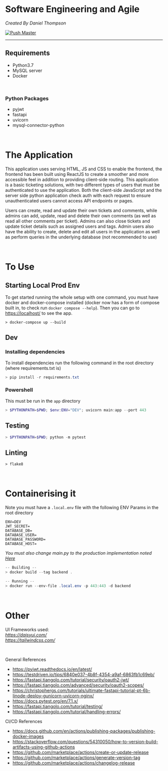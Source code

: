 
# Software Engineering and Agile


*Created By Daniel Thompson*

[![Push Master](https://github.com/danielth-uk/QAC020X328K/actions/workflows/push_master.yaml/badge.svg?branch=master)](https://github.com/danielth-uk/QAC020X328K/actions/workflows/push_master.yaml)

<hr/>


## Requirements

- Python3.7
- MySQL server
- Docker

<br />

### Python Packages 
- pyjwt
- fastapi
- uvicorn
- mysql-connector-python

<br />

# The Application


This application uses serving HTML, JS and CSS to enable the frontend, the frontend has been built using ReactJS to create a smoother and more accessible feel in addition to providing client-side routing. This application is a basic ticketing solutions, with two different types of users that must be authenticated to use the application. Both the client-side JavaScript and the server side python application check auth with each request to ensure unauthenticated users cannot access API endpoints or pages.

Users can create, read and update their own tickets and comments, while admins can add, update, read and delete their own comments (as well as read all other comments per ticket). Admins can also close tickets and update ticket details such as assigned users and tags. Admin users also have the ability to create, delete and edit all users in the application as well as perform queries in the underlying database (not recommended to use)


<br />

# To Use 

## Starting Local Prod Env

To get started running the whole setup with one command, you must have docker and docker-compose installed (docker now has a form of compose built in, to check run `docker compose --help`). Then you can go to [https://localhost/](https://localhost/) to see the app.

```
> docker-compose up --build
```


## Dev

### Installing dependencies

To install dependencies run the following command in the root directory (where requirements.txt is)

```powershell
> pip install -r requirements.txt
```


### Powershell

This must be run in the `app` directory
``` powershell
> $PYTHONPATH=$PWD; $env:ENV="DEV"; uvicorn main:app --port 443
```

## Testing

``` powershell
> $PYTHONPATH=$PWD; python -m pytest
```

## Linting
```
> flake8
```

<br />

# Containerising it

Note you must have a `.local.env` file with the following ENV Params in the root directory

```ENV
ENV=DEV
JWT_SECRET=
DATABASE_DB=
DATABASE_USER=
DATABASE_PASSWORD=
DATABASE_HOST=
```

*You must also change main.py to the production implementation noted [Here](#dev)*

``` powershell
-- Building --
> docker build --tag backend .

-- Running --
> docker run --env-file .local.env -p 443:443 -d backend
```

<br />

# Other
UI Frameworks used:
<br />
*https://daisyui.com/*  
*https://tailwindcss.com/*

<br />

General References
* https://pyjwt.readthedocs.io/en/latest/
* https://testdriven.io/tips/6840e037-4b8f-4354-a9af-6863fb1c69eb/
* https://fastapi.tiangolo.com/tutorial/security/oauth2-jwt/
* https://fastapi.tiangolo.com/advanced/security/oauth2-scopes/
* https://christophergs.com/tutorials/ultimate-fastapi-tutorial-pt-6b-linode-deploy-gunicorn-uvicorn-nginx/
* https://docs.pytest.org/en/7.1.x/
* https://fastapi.tiangolo.com/tutorial/testing/
* https://fastapi.tiangolo.com/tutorial/handling-errors/


CI/CD References
* https://docs.github.com/en/actions/publishing-packages/publishing-docker-images
* https://stackoverflow.com/questions/54310050/how-to-version-build-artifacts-using-github-actions
* https://github.com/marketplace/actions/create-or-update-release
* https://github.com/marketplace/actions/generate-version-tag
* https://github.com/marketplace/actions/changelog-release